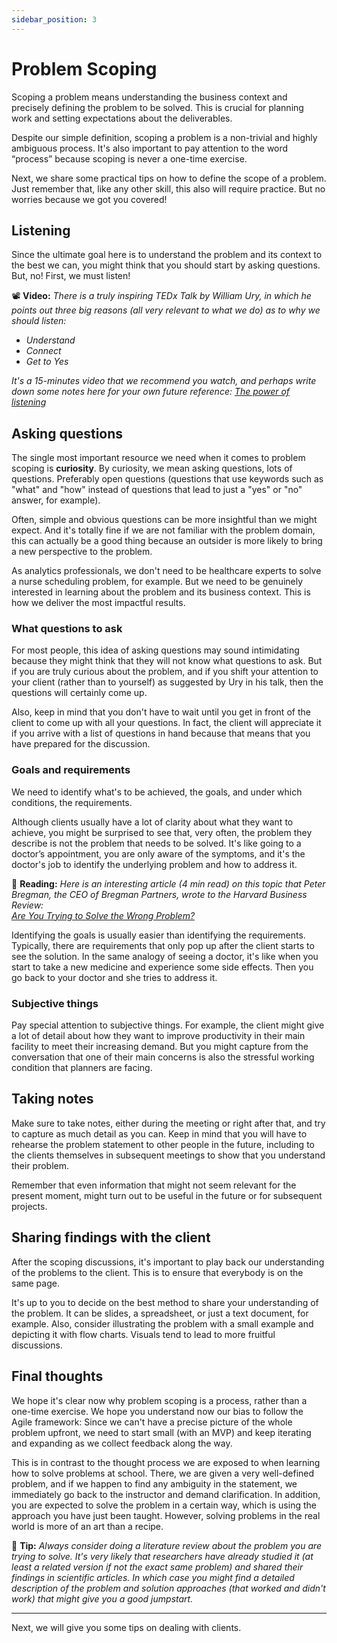 ```yaml
---
sidebar_position: 3
---
```


# Problem Scoping
Scoping a problem means understanding the business context and precisely 
defining the problem to be solved. This is crucial  for planning work and 
setting expectations about the deliverables.

Despite our simple definition, scoping a problem is a non-trivial and 
highly ambiguous process. It's also important to pay attention to the word 
“process” because scoping is never a one-time exercise.

Next, we share some practical tips on how to define the scope of a problem. 
Just remember that, like any other skill, this also will require practice. 
But no worries because we got you covered!

## Listening
Since the ultimate goal here is to understand the problem and its
context to the best we can, you might think that you should
start by asking questions. But, no! First, we must listen!

📽️ **Video:** *There is a truly inspiring TEDx Talk by William Ury, in which
he points out three big reasons (all very relevant to what we do) 
as to why we should listen:*
- *Understand*
- *Connect*
- *Get to Yes*

*It's a 15-minutes video that we recommend you watch, and perhaps write 
down some notes here for your own future reference:
[The power of listening](https://www.youtube.com/watch?v=saXfavo1OQo)*

## Asking questions
The single most important resource we need when it comes to problem scoping 
is **curiosity**. By curiosity, we mean asking questions, lots of questions.
Preferably open questions (questions that use keywords such as "what" and 
"how" instead of questions that lead to just a "yes" or "no" answer, for 
example). 

Often, simple and obvious questions can be more insightful than we might 
expect. And it's totally fine if we are not familiar with the problem 
domain, this can actually be a good thing because an outsider is more 
likely to bring a new perspective to the problem.

As analytics professionals, we don't need to be healthcare experts to solve 
a nurse scheduling problem, for example. But we need to be genuinely 
interested in learning about the problem and its business context. 
This is how we deliver the most impactful results.

### What questions to ask
For most people, this idea of asking questions may sound intimidating 
because they might think that they will not know what questions to ask. But 
if you are truly curious about the problem, and if you shift your attention 
to your client (rather than to yourself) as suggested by Ury in his talk, 
then the questions will certainly come up.

Also, keep in mind that you don't have to wait until you get in front of 
the client to come up with all your questions. In fact, the client will 
appreciate it if you arrive with a list of questions in hand because that 
means that you have prepared for the discussion.

### Goals and requirements
We need to identify what's to be achieved, the goals, and under which 
conditions, the requirements.

Although clients usually have a lot of clarity about what they want to achieve,
you might be surprised to see that, very often, the problem they describe
is not the problem that needs to be solved.  It's like going to a doctor’s 
appointment, you are only aware of the symptoms, and it's the doctor's job 
to identify the underlying problem and how to address it.

📖 **Reading:** *Here is an interesting article (4 min read) on this topic that 
Peter Bregman, the CEO of Bregman Partners, wrote to the Harvard Business 
Review:  
[Are You Trying to Solve the Wrong Problem?](https://hbr.org/2015/12/are-you-solving-the-wrong-problem)*

Identifying the goals is usually easier than identifying the requirements. 
Typically, there are requirements that only pop up after the client starts to
see the solution. In the same analogy of seeing a doctor, 
it's like when you start to take a new medicine and experience 
some side effects. Then you go back to your doctor and she tries to address it.

### Subjective things
Pay special attention to subjective things. For example, the client might 
give a lot of detail about how they want to improve productivity in their main 
facility to meet their increasing demand. But you might capture from the 
conversation that one of their main concerns is also the stressful working 
condition that planners are facing.

## Taking notes
Make sure to take notes, either during the meeting or right after that, and 
try to capture as much detail as you can. Keep in mind that you will have 
to rehearse the problem statement to other people in the future, including 
to the clients themselves in subsequent meetings to show that you understand 
their problem.

Remember that even information that might not seem relevant for the present 
moment, might turn out to be useful in the future or for subsequent projects.

## Sharing findings with the client
After the scoping discussions, it's important to play back our understanding 
of the problems to the client. This is to ensure that everybody is on the
same page.

It's up to you to decide on the best method to share your understanding of 
the problem. It can be slides, a spreadsheet, or just a text document, for 
example. Also, consider illustrating the problem with a small example and 
depicting it with flow charts. Visuals tend to lead to more fruitful 
discussions.

## Final thoughts
We hope it's clear now why problem scoping is a process, rather than a 
one-time exercise. We hope you understand now our bias to follow the Agile 
framework: Since we can't have a precise picture of the whole problem 
upfront, we need to start small (with an MVP) and keep iterating and 
expanding as we collect feedback along the way.

This is in contrast to the thought process we are exposed to when learning 
how to solve problems at school. There, we are given a very 
well-defined problem, and if we happen to find any ambiguity in the 
statement, we immediately go back to the instructor and demand clarification. 
In addition, you are expected to solve the problem in a certain way, which 
is using the approach you have just been taught. However, solving problems 
in the real world is more of an art than a recipe.

📝 **Tip:** 
*Always consider doing a literature review about the problem you are trying
to solve. It's very likely that researchers have already studied it (at least 
a related version if not the exact same problem) and shared their findings in 
scientific articles. In which case you might find a detailed description of the 
problem and solution approaches (that worked and didn't work) that might give
you a good jumpstart.*

------------------------------------------------------------------------------
Next, we will give you some tips on dealing with clients.